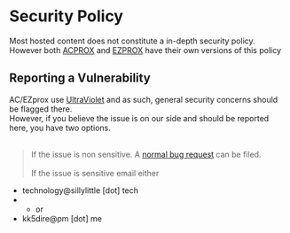 # Security Policy

Most hosted content does not constitute a in-depth security policy.\
However both [ACPROX](https://github.com/dswan36/acprox) and [EZPROX](https://github.com/dswan36/ezprox) have their own versions of this policy

## Reporting a Vulnerability

AC/EZprox use [UltraViolet](https://github.com/titaniumnetwork-dev/Ultraviolet) and as such, general security concerns should be flagged there.\
However, if you believe the issue is on our side and should be reported here, you have two options. <br><br>

> If the issue is non sensitive. A [normal bug request](https://github.com/dswan36/SillyLittleFiles/issues/new/choose) can be filed. <br><br>
> If the issue is sensitive email either

- technology@sillylittle \[dot] tech
- - or
- kk5dire@pm [dot] me
